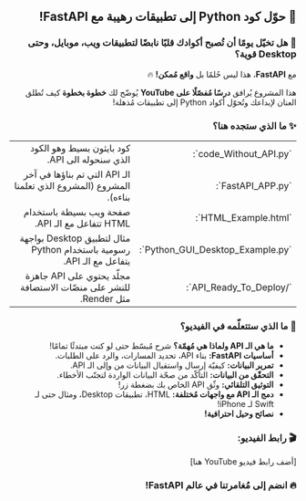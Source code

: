 
<div dir="rtl">

## 🚀 حوّل كود Python إلى تطبيقات رهيبة مع FastAPI!

### 🤯 هل تخيّل يومًا أن تُصبح أكوادك قلبًا نابضًا لتطبيقات ويب، موبايل، وحتى Desktop قوية؟

مع **FastAPI**، هذا ليس حُلمًا بل **واقع مُمكن!** 🔥

هذا المشروع يُرافق **درسًا مُفصّلًا على YouTube** يُوضّح لك **خطوة بخطوة** كيف تُطلق العنان لإبداعك وتُحوّل أكواد Python إلى تطبيقات مُذهلة! 

### ✨ ما الذي ستجده هنا؟

<table dir="rtl" align="center">
  <tr>
    <td>`code_Without_API.py`:</td>
    <td>كود بايثون بسيط وهو الكود الذي سنحوله الى API. </td>
  </tr>
  <tr>
    <td>`FastAPI_APP.py`:</td>
    <td>الـ API التي تم بناؤها في آخر المشروع (المشروع الذي تعلمنا بناءه).</td>
  </tr>
  <tr>
    <td>`HTML_Example.html`:</td>
    <td>صفحة  ويب  بسيطة  باستخدام  HTML  تتفاعل  مع  الـ API. </td>
  </tr>
  <tr>
    <td>`Python_GUI_Desktop_Example.py`:</td>
    <td>مثال  لتطبيق  Desktop  بواجهة  رسومية  باستخدام  Python  يتفاعل  مع  الـ API.</td>
  </tr>
  <tr>
    <td>`/API_Ready_To_Deploy`:</td>
    <td>مجلّد  يحتوي  على  API  جاهزة  للنشر  على  منصّات  الاستضافة  مثل  Render. </td>
  </tr>
</table>
<div dir="rtl">




### 💪 ما الذي ستتعلّمه في الفيديو؟

*   **ما هي الـ API ولماذا هي مُهمّة؟**  شرح مُبسّط حتى لو كنت مبتدئًا تمامًا!
*   **أساسيات FastAPI:** بناء API، تحديد المسارات، والرد على الطلبات.
*   **تمرير البيانات:**  كيفيّة  إرسال  واستقبال  البيانات  من  وإلى  الـ API.
*   **التحقّق من البيانات:**   التأكّد  من  صحّة  البيانات  الواردة  لتجنّب  الأخطاء.
*   **التوثيق التلقائي:**   وثّق API الخاص بك بضغطة زر!
*   **دمج الـ API مع واجهات مُختلفة:**   HTML،  تطبيقات  Desktop،  ومثال حتى لـ  Swift  لـ iPhone!
*   **نصائح وحيل احترافية!** 

### 🎬 رابط الفيديو:

[أضف  رابط  فيديو  YouTube  هنا]

### 🔥 انضم إلى مُغامرتنا في عالم FastAPI! 

</div>
</div>


